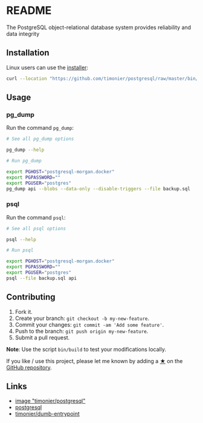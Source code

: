 # README

The PostgreSQL object-relational database system provides reliability and data integrity

## Installation

Linux users can use the [installer](https://github.com/timonier/postgresql/blob/master/bin/installer):

```sh
curl --location "https://github.com/timonier/postgresql/raw/master/bin/installer" | sudo sh -s -- install
```

## Usage

### pg_dump

Run the command `pg_dump`:

```sh
# See all pg_dump options

pg_dump --help

# Run pg_dump

export PGHOST="postgresql-morgan.docker"
export PGPASSWORD=""
export PGUSER="postgres"
pg_dump api --blobs --data-only --disable-triggers --file backup.sql
```

### psql

Run the command `psql`:

```sh
# See all psql options

psql --help

# Run psql

export PGHOST="postgresql-morgan.docker"
export PGPASSWORD=""
export PGUSER="postgres"
psql --file backup.sql api
```

## Contributing

1. Fork it.
2. Create your branch: `git checkout -b my-new-feature`.
3. Commit your changes: `git commit -am 'Add some feature'`.
4. Push to the branch: `git push origin my-new-feature`.
5. Submit a pull request.

__Note__: Use the script `bin/build` to test your modifications locally.

If you like / use this project, please let me known by adding a [★](https://help.github.com/articles/about-stars/) on the [GitHub repository](https://github.com/timonier/postgresql).

## Links

* [image "timonier/postgresql"](https://hub.docker.com/r/timonier/postgresql/)
* [postgresql](https://www.postgresql.org)
* [timonier/dumb-entrypoint](https://github.com/timonier/dumb-entrypoint)

